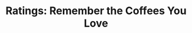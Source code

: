 ---
layout: blog
publisher: Crema.co Blog
originalurl: https://blog.crema.co/introducing-crema-co-1-0-97152e62ba66?source=latest
title: "Ratings: Remember the Coffees You Love"
snippet: "Have you ever sipped a coffee that blew your mind, but couldn’t remember which one it was a couple weeks later? Some people keep taster’s notebooks for this very purpose, chronicling their experience for every wine or cheese they encounter. For the less studious of us, a simpler, less demanding memory aid would be even better. Enter today’s announcement. We’ve just rolled out a highly requested new feature: personal ratings. For every coffee you order through Crema.co, you can now give a straightforward thumbs up (“Exciting!”) or thumbs down (“Dull.”) — either you loved it or you didn’t."
---